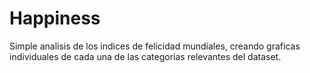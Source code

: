 # Happiness
Simple analisis de los indices de felicidad mundiales, creando graficas individuales de cada una de las categorias relevantes del dataset.
